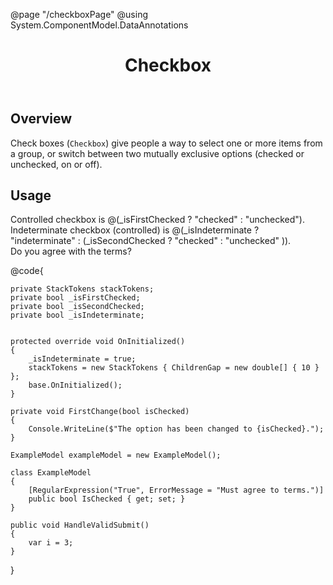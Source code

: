 ﻿@page "/checkboxPage"
@using System.ComponentModel.DataAnnotations

<header class="root">
    <h1 class="title">Checkbox</h1>
</header>
<div class="section" style="transition-delay: 0s;">
    <div id="overview" tabindex="-1">
        <h2 class="subHeading hiddenContent">Overview</h2>
    </div>
    <div class="content">
        <div class="ms-Markdown">
            <p>
                Check boxes (<code>Checkbox</code>) give people a way to select one or more items from a group, or switch between two mutually exclusive options (checked or unchecked, on or off).
            </p>
        </div>
    </div>
</div>
<div class="section" style="transition-delay: 0s;">
    <div id="overview" tabindex="-1">
        <h2 class="subHeading">Usage</h2>
    </div>
    <div>
        <div class="subSection">
            <Demo Header="Basic Checkboxes" Key="0" MetadataPath="CheckboxPage">
                <Stack Tokens=stackTokens>
                    <Checkbox Label="Unchecked checkbox (uncontrolled)" CheckedChanged=FirstChange />
                    <Checkbox Label="Checked checkbox (uncontrolled)" DefaultChecked="true" CheckedChanged=FirstChange />
                    <Checkbox Label="Disabled checkbox" Disabled="true" />
                    <Checkbox Label="Disabled checked checkbox" Disabled="true" DefaultChecked="true" />
                </Stack>
            </Demo>
        </div>
        <div class="subSection">
            <Demo Header="Other Implementation Examples" Key="1" MetadataPath="CheckboxPage">
                <Stack Tokens=stackTokens>
                    <Label>Controlled checkbox is @(_isFirstChecked ? "checked" : "unchecked").</Label>
                    <Checkbox Label="Controlled checkbox" @bind-Checked=@_isFirstChecked />
                    <Checkbox Label='Checkbox rendered with boxSide "end"' BoxSide="BoxSide.End" />
                </Stack>
            </Demo>
        </div>
        <div class="subSection">
            <Demo Header="Indeterminate Checkboxes" Key="2" MetadataPath="CheckboxPage">
                <Stack Tokens=stackTokens>
                    <Label>Indeterminate checkbox (controlled) is @(_isIndeterminate ? "indeterminate" : (_isSecondChecked ? "checked" : "unchecked" )).</Label>
                    <Checkbox Label="Indeterminate checkbox (uncontrolled)" DefaultIndeterminate="true" />
                    <Checkbox Label="Indeterminate checkbox which defaults to true when clicked (uncontrolled)" DefaultIndeterminate="true" DefaultChecked="true" />
                    <Checkbox Label="Disabled indeterminate checkbox" Disabled="true" DefaultIndeterminate="true" />
                    <Checkbox Label="Indeterminate checkbox (controlled)" @bind-Indeterminate=@_isIndeterminate @bind-Checked=@_isSecondChecked />
                </Stack>
            </Demo>
        </div>
        <div class="subSection">
            <Demo Header="Blazor Forms Validation Example" Key="3" MetadataPath="CheckboxPage">
                <Stack Tokens=stackTokens>
                    <EditForm Model="exampleModel" OnValidSubmit=@HandleValidSubmit>
                        <DataAnnotationsValidator />
                        <FluentUIValidationSummary />
                        <Label>Do you agree with the terms?</Label>
                        <Checkbox Label="I agree with the terms!" @bind-Checked=@(exampleModel.IsChecked) />
                        <SubmitButton Text="Submit" />
                    </EditForm>
                </Stack>
            </Demo>
        </div>
    </div>
</div>

@code{

    private StackTokens stackTokens;
    private bool _isFirstChecked;
    private bool _isSecondChecked;
    private bool _isIndeterminate;


    protected override void OnInitialized()
    {
        _isIndeterminate = true;
        stackTokens = new StackTokens { ChildrenGap = new double[] { 10 } };
        base.OnInitialized();
    }

    private void FirstChange(bool isChecked)
    {
        Console.WriteLine($"The option has been changed to {isChecked}.");
    }

    ExampleModel exampleModel = new ExampleModel();

    class ExampleModel
    {
        [RegularExpression("True", ErrorMessage = "Must agree to terms.")]
        public bool IsChecked { get; set; }
    }

    public void HandleValidSubmit()
    {
        var i = 3;
    }

}
